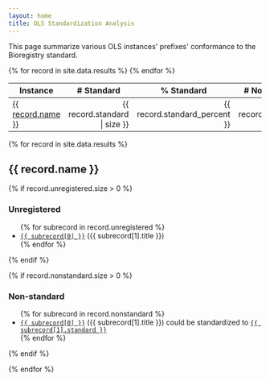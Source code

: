 ```yaml
---
layout: home
title: OLS Standardization Analysis
---
```

This page summarize various OLS instances' prefixes'
conformance to the Bioregistry standard.

<table>
<thead>
<tr>
    <th>Instance</th>
    <th># Standard</th>
    <th>% Standard</th>
    <th># Non-standard</th>
    <th>% Non-standard</th>
    <th># Unknown</th>
    <th>% Unknown</th>
</tr>
</thead>
<tbody>
{% for record in site.data.results %}
<tr>
    <td><a href="{{ record.base_url }}">{{ record.name }}</a></td>
    <td align="right">{{ record.standard | size }}</td>
    <td align="right">{{ record.standard_percent }}</td>
    <td align="right">{{ record.nonstandard | size }}</td>
    <td align="right">{{ record.nonstandard_percent }}</td>
    <td align="right">{{ record.unregistered | size }}</td>
    <td align="right">{{ record.unregistered_percent }}</td>
</tr>
{% endfor %}
</tbody>
</table>

{% for record in site.data.results %}

## {{ record.name }}

{% if record.unregistered.size > 0 %}

### Unregistered

<ul>
{% for subrecord in record.unregistered %}
<li>
    <a href="{{ record.base_url }}/ontologies/{{ subrecord[0] }}"><code>{{ subrecord[0] }}</code></a>
    ({{ subrecord[1].title }})
</li>
{% endfor %}
</ul>

{% endif %}

{% if record.nonstandard.size > 0 %}

### Non-standard

<ul>
{% for subrecord in record.nonstandard %}
<li>
    <a href="{{ record.base_url }}/ontologies/{{ subrecord[0] }}"><code>{{ subrecord[0] }}</code></a> ({{ subrecord[1].title }})
    could be standardized to <a href="https://bioregistry.io/{{ subrecord[1].standard }}"><code>{{ subrecord[1].standard }}</code></a>
</li>
{% endfor %}
</ul>
{% endif %}

{% endfor %}
